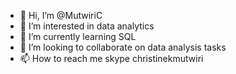 - 👋 Hi, I’m @MutwiriC
- 👀 I’m interested in data analytics
- 🌱 I’m currently learning SQL
- 💞️ I’m looking to collaborate on data analysis tasks
- 📫 How to reach me skype christinekmutwiri

<!---
MutwiriC/MutwiriC is a ✨ special ✨ repository because its `README.md` (this file) appears on your GitHub profile.
You can click the Preview link to take a look at your changes.
--->
